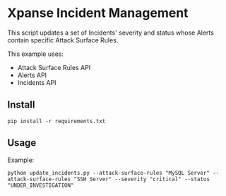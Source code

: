 # Xpanse Incident Management
This script updates a set of Incidents' severity and status whose Alerts contain specific Attack Surface Rules.

This example uses:
* Attack Surface Rules API
* Alerts API
* Incidents API

## Install
```
pip install -r requirements.txt
```

## Usage
Example:
```
python update_incidents.py --attack-surface-rules "MySQL Server" --attack-surface-rules "SSH Server" --severity "critical" --status "UNDER_INVESTIGATION"
```
